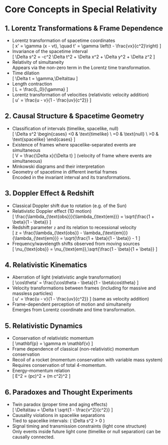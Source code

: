 # Core Concepts in Special Relativity

## 1. Lorentz Transformations & Frame Dependence
- Lorentz transformation of spacetime coordinates  
  \[ x' = \gamma (x - vt), \quad t' = \gamma \left(t - \frac{vx}{c^2}\right) \]
- Invariance of the spacetime interval  
  \[ \Delta s^2 = -c^2 \Delta t^2 + \Delta x^2 + \Delta y^2 + \Delta z^2 \]
- Relativity of simultaneity  
  Appears via the non-zero term in the Lorentz time transformation.
- Time dilation  
  \[ \Delta t = \gamma\,\Delta\tau \]
- Length contraction  
  \[ L = \frac{L_0}{\gamma} \]
- Lorentz transformation of velocities (relativistic velocity addition)  
  \[ u' = \frac{u - v}{1 - \frac{uv}{c^2}} \]

## 2. Causal Structure & Spacetime Geometry
- Classification of intervals (timelike, spacelike, null)  
  \[ \Delta s^2 \begin{cases} <0 & \text{timelike} \\ =0 & \text{null} \\ >0 & \text{spacelike} \end{cases} \]
- Existence of frames where spacelike-separated events are simultaneous  
  \[ V = \frac{\Delta x}{\Delta t} \] (velocity of frame where events are simultaneous)
- Minkowski diagrams and their interpretation
- Geometry of spacetime in different inertial frames  
  Encoded in the invariant interval and its transformations.

## 3. Doppler Effect & Redshift
- Classical Doppler shift due to rotation (e.g. of the Sun)
- Relativistic Doppler effect (1D motion)  
  \[ \frac{\lambda_{\text{obs}}}{\lambda_{\text{em}}} = \sqrt{\frac{1 + \beta}{1 - \beta}} \]
- Redshift parameter `z` and its relation to recessional velocity  
  \[ z = \frac{\lambda_{\text{obs}} - \lambda_{\text{em}}}{\lambda_{\text{em}}} = \sqrt{\frac{1 + \beta}{1 - \beta}} - 1 \]
- Frequency/wavelength shifts observed from moving sources  
  \[ \nu_{\text{obs}} = \nu_{\text{em}}\,\sqrt{\frac{1 - \beta}{1 + \beta}} \]

## 4. Relativistic Kinematics
- Aberration of light (relativistic angle transformation)  
  \[ \cos\theta' = \frac{\cos\theta - \beta}{1 - \beta\cos\theta} \]
- Velocity transformations between frames (including for massive and massless particles)  
  \[ u' = \frac{u - v}{1 - \frac{uv}{c^2}} \] (same as velocity addition)
- Frame-dependent perception of motion and simultaneity  
  Emerges from Lorentz coordinate and time transformation.

## 5. Relativistic Dynamics
- Conservation of relativistic momentum  
  \[ \mathbf{p} = \gamma m \mathbf{v} \]
- Frame dependence of classical (non-relativistic) momentum conservation
- Recoil of a rocket (momentum conservation with variable mass system)  
  Requires conservation of total 4-momentum.
- Energy–momentum relation  
  \[ E^2 = (pc)^2 + (m c^2)^2 \]

## 6. Paradoxes and Thought Experiments
- Twin paradox (proper time and aging effects)  
  \[ \Delta\tau = \Delta t \sqrt{1 - \frac{v^2}{c^2}} \]
- Causality violations in spacelike separations  
  Tied to spacelike intervals: \( \Delta s^2 > 0 \)
- Signal timing and transmission constraints (light cone structure)  
  Only events inside future light cone (timelike or null separation) can be causally connected.